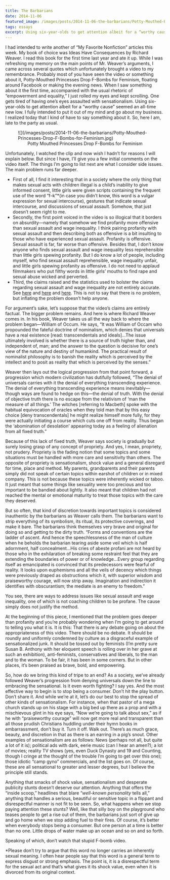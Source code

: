 ```yaml
---
title: The Barbarians
date: 2014-11-06
featured_image: /images/posts/2014-11-06-the-barbarians/Potty-Mouthed-Princesses-Drop-F-Bombs-for-Feminism.jpg
tags: essays
excerpt: Using six-year-olds to get attention albeit for a “worthy cause” seemed an all-time new low. I fully intended to put it out of my mind and go about my business. I realized today that I kind of have to say something about it.
---
```


I had intended to write another of “My Favorite Nonfiction” articles this week. My book of choice was Ideas Have Consequences by Richard Weaver. I read this book for the first time last year and ate it up. While I was refreshing my memory on the main points of Mr. Weaver’s arguments, I came across several quotes which unfortunately brought a video to my remembrance. Probably most of you have seen the video or something about it, Potty-Mouthed Princesses Drop F-Bombs for Feminism, floating around Facebook or making the evening news. When I saw something about it the first time, accompanied with the usual rhetoric of “empowerment and equality,” I just rolled my eyes and kept scrolling. One gets tired of having one’s eyes assaulted with sensationalism. Using six-year-olds to get attention albeit for a “worthy cause” seemed an all-time new low. I fully intended to put it out of my mind and go about my business. I realized today that I kind of have to say something about it. So, here I am, late to the party as usual.

<figure markdown="1">
![](/images/posts/2014-11-06-the-barbarians/Potty-Mouthed-Princesses-Drop-F-Bombs-for-Feminism.jpg)
<figcaption style="text-align:center;">Potty Mouthed Princesses Drop F-Bombs for Feminism</figcaption>
</figure>

Unfortunately, I watched the clip and now wish I hadn’t for reasons I will explain below. But since I have, I’ll give you a few initial comments on the video itself. The things I’m going to list next are what I consider side issues. The main problem runs far deeper.

* First of all, I find it interesting that in a society where the only thing that makes sexual acts with children illegal is a child’s inability to give informed consent, little girls were given scripts containing the frequent use of the word “f–k”*(in case you didn’t know, this word is a vulgar expression for sexual intercourse), gestures that indicate sexual intercourse, and discussions of sexual assault. Somehow, that just doesn’t seem right to me.
* Secondly, the first point voiced in the video is so illogical that it borders on absurdity—namely that somehow we find profanity more offensive than sexual assault and wage inequality. I think pairing profanity with sexual assault and then describing both as offensive is a bit insulting to those who have experienced sexual assault. Profanity is offensive. Sexual assault is far, far worse than offensive. Besides that, I don’t know anyone who finds sexual assault and wage inequality less reprehensible than little girls spewing profanity.  But I do know a lot of people, including myself, who find sexual assault reprehensible, wage inequality unfair, and little girls spewing profanity as offensive. I do not need to applaud filmmakers who put filthy words in little girls’ mouths to find rape and sexual abuse wicked and perverted.
* Third, the claims raised and the statistics used to bolster the claims regarding sexual assault and wage inequality are not entirely accurate. See [here](http://web.archive.org/web/20150119113221/http://time.com/3222543/5-feminist-myths-that-will-not-die/) and [here](http://web.archive.org/web/20150119113221/http://www.huffingtonpost.com/christina-hoff-sommers/wage-gap_b_2073804.html) and [here](http://web.archive.org/web/20150119113221/http://www.thedailybeast.com/articles/2014/02/01/no-women-don-t-make-less-money-than-men.html). This is not to say that there is no problem, but inflating the problem doesn’t help anyone.

For argument’s sake, let’s suppose that the video’s claims are entirely factual. The bigger problem remains. And here is where Richard Weaver comes in. In his book, Weaver takes us all the way back to where the problem began—William of Occum. He says, “It was William of Occam who propounded the fateful doctrine of nominalism, which denies that universals have a real existence [read: transcendentals and ideals]…The issue ultimately involved is whether there is a source of truth higher than, and independent of, man; and the answer to the question is decisive for one’s view of the nature and destiny of humankind. The practical result of nominalist philosophy is to banish the reality which is perceived by the intellect and to posit as reality that which is perceived by the senses.”

Weaver then lays out the logical progression from that point forward, a progression which modern civilization has dutifully followed, “The denial of universals carries with it the denial of everything transcending experience. The denial of everything transcending experience means inevitably—though ways are found to hedge on this—the denial of truth. With the denial of objective truth there is no escape from the relativism of ‘man the measure of all things.’ The witches [referring to Macbeth] spoke with the habitual equivocation of oracles when they told man that by this easy choice [deny transcendentals] he might realize himself more fully, for they were actually initiating a course which cuts one off from reality. Thus began the ‘abomination of desolation’ appearing today as a feeling of alienation from all fixed truth.”

Because of this lack of fixed truth, Weaver says society is gradually but surely losing grasp of any concept of propriety. And yes, I mean, propriety, not prudery. Propriety is the fading notion that some topics and some situations must be handled with more care and sensitivity than others. The opposite of propriety is sensationalism, shock value and a general disregard for time, place and method. My parents, grandparents and their parents simply did not speak of certain topics within earshot of children or in mixed company. This is not because these topics were inherently wicked or taboo. It just meant that some things like sexuality were too precious and too important to be bandied about lightly. It also meant that children had not reached the mental or emotional maturity to treat those topics with the care they deserved.

But so often, that kind of discretion towards important topics is considered inauthentic by the barbarians as Weaver calls them. The barbarians want to strip everything of its symbolism, its ritual, its protective coverings, and make it bare. The barbarians think themselves very brave and original for doing so and getting to the dirty truth. “Forms and conventions are the ladder of ascent. And hence the speechlessness of the man of culture when he beholds the barbarian tearing aside some veil which is half adornment, half concealment…His cries of abeste profani are not heard by those who in the exhilaration of breaking some restraint feel that they are extending the boundaries of power or of knowledge…Every group regarding itself as emancipated is convinced that its predecessors were fearful of reality. It looks upon euphemisms and all the veils of decency which things were previously draped as obstructions which it, with superior wisdom and praiseworthy courage, will now strip away. Imagination and indirection it identifies with obscurantism; the mediate is an enemy to freedom.”

You see, there are ways to address issues like sexual assault and wage inequality, one of which is not coaching children to be profane. The cause simply does not justify the method.

At the beginning of this piece, I mentioned that the problem goes deeper than profanity and you’re probably wondering when I’m going to get around to telling you what it is. It is this: That there is any debate going on about the appropriateness of this video. There should be no debate. It should be roundly and uniformly condemned by culture as a disgraceful example of sensationalized junk. It should be tossed out by feminists (I’m pretty sure Susan B. Anthony with her eloquent speech is rolling over in her grave at such an exhibition), anti-feminists, conservatives and liberals, to the man and to the woman. To be fair, it has been in some corners. But in other places, it’s been praised as brave, bold, and empowering.

So, how do we bring this kind of tripe to an end? As a society, we’ve already followed Weaver’s progression from denying universals down the line to embracing the sensational. Is it even worth fighting? I say yes. And the most effective way to begin is to stop being a consumer. Don’t hit the play button. Don’t share it. And while we’re at it, let’s do our best to stop the spread of other kinds of sensationalism. For instance, when that pastor of a mega church stands up on his stage with a big bed up there as a prop and with a mischievous glint in his eye says, “Now we’re going to talk about sex,” as if he with “praiseworthy courage” will now get more real and transparent than all those prudish Christians huddling under their hymn books in embarrassment, don’t buy it. Turn it off. Walk out. There’s as much grace, beauty, and discretion in that as there is an earring in a pig’s snout.  Other examples of sensationalism are as follows: News (perhaps not all, but quite a lot of it is); political ads with dark, eerie music (can I hear an amen?); a lot of movies; reality TV shows (yes, even Duck Dynasty and 19 and Counting, though I cringe at the thought of the trouble I’m going to get over this one); those idiotic “camp gyno” commercials, and the list goes on. Of course, these are all sensational to greater and lesser degrees, but I believe the principle still stands.

Anything that smacks of shock value, sensationalism and desperate publicity stunts doesn’t deserve our attention. Anything that offers the “inside scoop,” headlines that blare “*well-known personality* tells all,” anything that handles a serious, beautiful or sensitive topic in a flippant and disrespectful manner is not fit to be seen. So, what happens when we stop paying attention these stunts? Well, like that silly boy on the playground who teases people to get a rise out of them, the barbarians just sort of give up and go home when we stop adding fuel to their fires. Of course, it’s better when everybody stops being a consumer. But one person at a time is better than no one. Little drops of water make up an ocean and so on and so forth.

Speaking of which, don’t watch that stupid F-bomb video.

*Please don’t try to argue that this word no longer carries an inherently sexual meaning. I often hear people say that this word is a general term to express disgust or strong emphasis. The point is, it is  a disrespectful term for the sexual act and that’s what gives it its shock value, even when it is divorced from its original context.